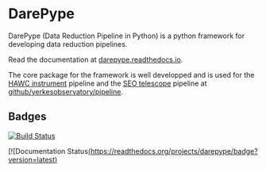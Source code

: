 # DarePype
DarePype (Data Reduction Pipeline in Python) is a python framework for developing data reduction pipelines.

Read the documentation at [darepype.readthedocs.io](https://darepype.readthedocs.io).

The core package for the framework is well developped and is used for the [HAWC instrument](https://www.sofia.usra.edu/science/instruments/hawc) pipeline and the [SEO telescope](https://stoneedgeobservatory.com/) pipeline at [github/yerkesobservatory/pipeline](https://github.com/yerkesobservatory/pipeline).

## Badges
[![Build Status](https://travis-ci.org/berthoud/darepype.svg?branch=master)](https://travis-ci.org/berthoud/darepype)

[![Documentation Status[(https://readthedocs.org/projects/darepype/badge?version=latest)](https://darepype.readthedocs.io/en/latest/)
